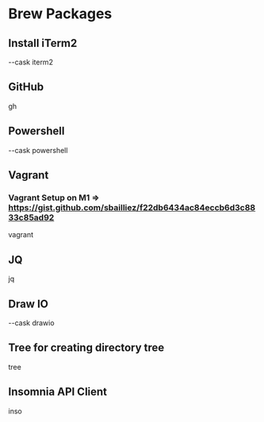 # Brew Packages

## Install iTerm2
--cask iterm2

## GitHub
gh

## Powershell
--cask powershell

## Vagrant
### Vagrant Setup on M1 => https://gist.github.com/sbailliez/f22db6434ac84eccb6d3c8833c85ad92
vagrant

## JQ
jq

## Draw IO
--cask drawio

## Tree for creating directory tree
tree

## Insomnia API Client
inso